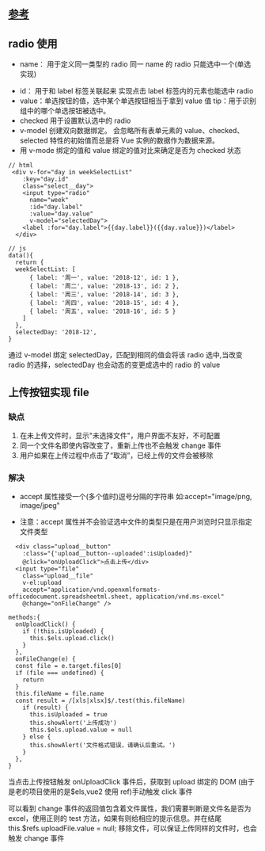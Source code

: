 ## [参考](http://www.cnblogs.com/Being-a-runner-up/p/5713787.html)

## radio 使用

- name： 用于定义同一类型的 radio 同一 name 的 radio 只能选中一个(单选实现)

* id： 用于和 label 标签关联起来 实现点击 label 标签内的元素也能选中 radio
* value：单选按钮的值，选中某个单选按钮相当于拿到 value 值 tip：用于识别组中的哪个单选按钮被选中。
* checked 用于设置默认选中的 radio
* v-model 创建双向数据绑定。 会忽略所有表单元素的 value、checked、selected 特性的初始值而总是将 Vue 实例的数据作为数据来源。
* 用 v-mode 绑定的值和 value 绑定的值对比来确定是否为 checked 状态

```
// html
 <div v-for="day in weekSelectList"
    :key="day.id"
    class="select__day">
    <input type="radio"
      name="week"
      :id="day.label"
      :value="day.value"
      v-model="selectedDay">
    <label :for="day.label">{{day.label}}({{day.value}})</label>
  </div>
```

```
// js
data(){
  return {
  weekSelectList: [
      { label: '周一', value: '2018-12', id: 1 },
      { label: '周二', value: '2018-13', id: 2 },
      { label: '周三', value: '2018-14', id: 3 },
      { label: '周四', value: '2018-15', id: 4 },
      { label: '周五', value: '2018-16', id: 5 }
    ]
  },
  selectedDay: '2018-12',
}
```

通过 v-model 绑定 selectedDay，匹配到相同的值会将该 radio 选中,当改变 radio 的选择，selectedDay 也会动态的变更成选中的 radio 的 value

## 上传按钮实现 file

### 缺点

1. 在未上传文件时，显示"未选择文件"，用户界面不友好，不可配置
2. 同一个文件名即使内容改变了，重新上传也不会触发 change 事件
3. 用户如果在上传过程中点击了“取消”，已经上传的文件会被移除

### 解决

- accept 属性接受一个(多个值时)逗号分隔的字符串 如:accept="image/png, image/jpeg"

* 注意：accept 属性并不会验证选中文件的类型只是在用户浏览时只显示指定文件类型

```
  <div class="upload__button"
    :class="{'upload__button--uploaded':isUploaded}"
    @click="onUploadClick">点击上传</div>
  <input type="file"
    class="upload__file"
    v-el:upload
    accept="application/vnd.openxmlformats-officedocument.spreadsheetml.sheet, application/vnd.ms-excel"
    @change="onFileChange" />
```

```
methods:{
  onUploadClick() {
    if (!this.isUploaded) {
      this.$els.upload.click()
    }
  },
  onFileChange(e) {
  const file = e.target.files[0]
  if (file === undefined) {
    return
  }
  this.fileName = file.name
  const result = /[xls|xlsx]$/.test(this.fileName)
    if (result) {
      this.isUploaded = true
      this.showAlert('上传成功')
      this.$els.upload.value = null
    } else {
      this.showAlert('文件格式错误，请确认后重试。')
    }
  },
}
```

当点击上传按钮触发 onUploadClick 事件后，获取到 upload 绑定的 DOM (由于是老的项目使用的是$els,vue2 使用 ref)手动触发 click 事件

可以看到 change 事件的返回值包含着文件属性，我们需要判断是文件名是否为 excel，使用正则的 test 方法，如果有则给相应的提示信息。并在结尾 this.$refs.uploadFile.value = null; 移除文件，可以保证上传同样的文件时，也会触发 change 事件
